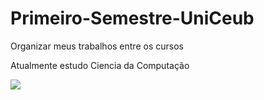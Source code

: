 # Primeiro-Semestre-UniCeub
Organizar meus trabalhos entre os cursos

Atualmente estudo Ciencia da Computação


<div>
 <a href="https://www.linkedin.com/in/nathan-henrique-a6a496364" target="_blank"><img src="https://img.shields.io/badge/-LinkedIn-%230077B5?style=for-the-badge&logo=linkedin&logoColor=white" target="_blank"></a>
 </div>
